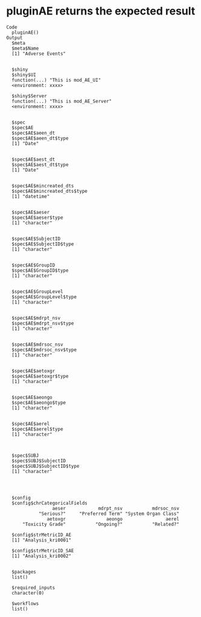 # pluginAE returns the expected result

    Code
      pluginAE()
    Output
      $meta
      $meta$Name
      [1] "Adverse Events"
      
      
      $shiny
      $shiny$UI
      function(...) "This is mod_AE_UI"
      <environment: xxxx>
      
      $shiny$Server
      function(...) "This is mod_AE_Server"
      <environment: xxxx>
      
      
      $spec
      $spec$AE
      $spec$AE$aeen_dt
      $spec$AE$aeen_dt$type
      [1] "Date"
      
      
      $spec$AE$aest_dt
      $spec$AE$aest_dt$type
      [1] "Date"
      
      
      $spec$AE$mincreated_dts
      $spec$AE$mincreated_dts$type
      [1] "datetime"
      
      
      $spec$AE$aeser
      $spec$AE$aeser$type
      [1] "character"
      
      
      $spec$AE$SubjectID
      $spec$AE$SubjectID$type
      [1] "character"
      
      
      $spec$AE$GroupID
      $spec$AE$GroupID$type
      [1] "character"
      
      
      $spec$AE$GroupLevel
      $spec$AE$GroupLevel$type
      [1] "character"
      
      
      $spec$AE$mdrpt_nsv
      $spec$AE$mdrpt_nsv$type
      [1] "character"
      
      
      $spec$AE$mdrsoc_nsv
      $spec$AE$mdrsoc_nsv$type
      [1] "character"
      
      
      $spec$AE$aetoxgr
      $spec$AE$aetoxgr$type
      [1] "character"
      
      
      $spec$AE$aeongo
      $spec$AE$aeongo$type
      [1] "character"
      
      
      $spec$AE$aerel
      $spec$AE$aerel$type
      [1] "character"
      
      
      
      $spec$SUBJ
      $spec$SUBJ$SubjectID
      $spec$SUBJ$SubjectID$type
      [1] "character"
      
      
      
      
      $config
      $config$chrCategoricalFields
                     aeser            mdrpt_nsv           mdrsoc_nsv 
                "Serious?"     "Preferred Term" "System Organ Class" 
                   aetoxgr               aeongo                aerel 
          "Toxicity Grade"           "Ongoing?"           "Related?" 
      
      $config$strMetricID_AE
      [1] "Analysis_kri0001"
      
      $config$strMetricID_SAE
      [1] "Analysis_kri0002"
      
      
      $packages
      list()
      
      $required_inputs
      character(0)
      
      $workflows
      list()
      

